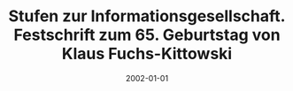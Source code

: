 ---
abstract: ''
authors:
- Christiane Floyd
- Christian Fuchs
- Wolfgang Hofkirchner
date: '2002-01-01'
featured: false
links:
- name: Publik
  url: https://publik.tuwien.ac.at/showentry.php?ID=137307&lang=2
publication_types:
- '5'
publishDate: '2002-01-01'
title: Stufen zur Informationsgesellschaft. Festschrift zum 65. Geburtstag von Klaus
  Fuchs-Kittowski
url_pdf: ''
---